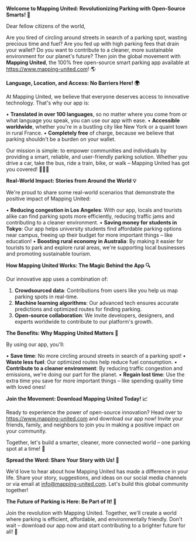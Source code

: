 **Welcome to Mapping United: Revolutionizing Parking with Open-Source Smarts! 🚀**

Dear fellow citizens of the world,

Are you tired of circling around streets in search of a parking spot, wasting precious time and fuel? Are you fed up with high parking fees that drain your wallet? Do you want to contribute to a cleaner, more sustainable environment for our planet's future? Then join the global movement with **Mapping United**, the 100% free open-source smart parking app available at https://www.mapping-united.com! 🌎

**Language, Location, and Access: No Barriers Here! 🌍**

At Mapping United, we believe that everyone deserves access to innovative technology. That's why our app is:

• **Translated in over 100 languages**, so no matter where you come from or what language you speak, you can use our app with ease.
• **Accessible worldwide**, whether you're in a bustling city like New York or a quaint town in rural France.
• **Completely free** of charge, because we believe that parking shouldn't be a burden on your wallet.

Our mission is simple: to empower communities and individuals by providing a smart, reliable, and user-friendly parking solution. Whether you drive a car, take the bus, ride a train, bike, or walk – Mapping United has got you covered! 🚴‍♂️🚌

**Real-World Impact: Stories from Around the World 💡**

We're proud to share some real-world scenarios that demonstrate the positive impact of Mapping United:

• **Reducing congestion in Los Angeles**: With our app, locals and tourists alike can find parking spots more efficiently, reducing traffic jams and contributing to a cleaner environment.
• **Saving money for students in Tokyo**: Our app helps university students find affordable parking options near campus, freeing up their budget for more important things – like education!
• **Boosting rural economy in Australia**: By making it easier for tourists to park and explore rural areas, we're supporting local businesses and promoting sustainable tourism.

**How Mapping United Works: The Magic Behind the App 🔍**

Our innovative app uses a combination of:

1. **Crowdsourced data**: Contributions from users like you help us map parking spots in real-time.
2. **Machine learning algorithms**: Our advanced tech ensures accurate predictions and optimized routes for finding parking.
3. **Open-source collaboration**: We invite developers, designers, and experts worldwide to contribute to our platform's growth.

**The Benefits: Why Mapping United Matters 🌟**

By using our app, you'll:

• **Save time**: No more circling around streets in search of a parking spot!
• **Waste less fuel**: Our optimized routes help reduce fuel consumption.
• **Contribute to a cleaner environment**: By reducing traffic congestion and emissions, we're doing our part for the planet.
• **Regain lost time**: Use the extra time you save for more important things – like spending quality time with loved ones!

**Join the Movement: Download Mapping United Today! 📈**

Ready to experience the power of open-source innovation? Head over to https://www.mapping-united.com and download our app now! Invite your friends, family, and neighbors to join you in making a positive impact on your community.

Together, let's build a smarter, cleaner, more connected world – one parking spot at a time! 🌟

**Spread the Word: Share Your Story with Us! 📢**

We'd love to hear about how Mapping United has made a difference in your life. Share your story, suggestions, and ideas on our social media channels or via email at [info@mapping-united.com](mailto:info@mapping-united.com). Let's build this global community together!

**The Future of Parking is Here: Be Part of It! 🚀**

Join the revolution with Mapping United. Together, we'll create a world where parking is efficient, affordable, and environmentally friendly. Don't wait – download our app now and start contributing to a brighter future for all! 🌟